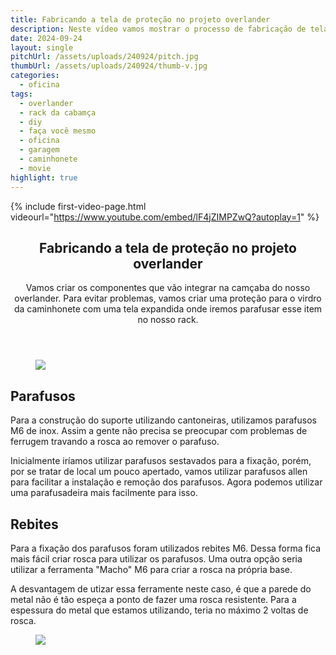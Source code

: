 ```yaml
---
title: Fabricando a tela de proteção no projeto overlander
description: Neste vídeo vamos mostrar o processo de fabricação de tela para o rack de caçamba do projeto overlander
date: 2024-09-24
layout: single
pitchUrl: /assets/uploads/240924/pitch.jpg
thumbUrl: /assets/uploads/240924/thumb-v.jpg
categories:
  - oficina
tags: 
  - overlander
  - rack da cabamça
  - diy
  - faça você mesmo
  - oficina
  - garagem
  - caminhonete
  - movie
highlight: true
---
```


{% include first-video-page.html videourl="https://www.youtube.com/embed/lF4jZIMPZwQ?autoplay=1"  %}
<div>
  <section>
    <header class="heading max-width">
      <h1 class="margin-bottom-16">Fabricando a tela de proteção no projeto overlander</h1>
      <p>
        Vamos criar os componentes que vão integrar na camçaba do nosso overlander. Para evitar problemas, vamos criar uma proteção para o virdro da caminhonete com uma tela expandida onde iremos parafusar esse item no nosso rack.
      </p>
    </header>
    <article class="photo-topics max-width margin-bottom-32">
      <figure class="photo">
        <img src="{{ '/assets/uploads/240924/parafusos-m6.jpg' | absolute_url}}" />
      </figure>
      <div class="photo-legend">
        <h2 class="margin-bottom-16 heading-underscore">Parafusos</h2>
        <p>
          Para a construção do suporte utilizando cantoneiras, utilizamos parafusos M6 de inox.
          Assim a gente não precisa se preocupar com problemas de ferrugem travando a rosca ao remover o parafuso.
        </p>
        <p>
          Inicialmente iríamos utilizar parafusos sestavados para a fixação, porém, por se tratar de local um pouco apertado, vamos utilizar parafusos allen para facilitar a instalação e remoção dos parafusos. Agora podemos utilizar uma parafusadeira mais facilmente para isso.
        </p>
      </div>
    </article>
    <article class="photo-topics max-width margin-bottom-120">
      <div class="photo-legend">
        <h2 class="margin-bottom-16 heading-underscore">Rebites</h2>
        <p>
          Para a fixação dos parafusos foram utilizados rebites M6. Dessa forma fica mais fácil criar rosca para utilizar os parafusos. Uma outra opção seria utilizar a ferramenta "Macho" M6 para criar a rosca na própria base.
        </p>
        <p>
          A desvantagem de utizar essa ferramente neste caso, é que a parede do metal não é tão espeça a ponto de fazer uma rosca resistente. Para a espessura do metal que estamos utilizando, teria no máximo 2 voltas de rosca.
        </p>
      </div>
      <figure class="photo">
        <img src="{{ '/assets/uploads/240924/rebites-m6.jpg' | absolute_url}}" />
      </figure>
    </article>
  </section>
</div>

